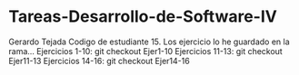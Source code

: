 # Tareas-Desarrollo-de-Software-IV
Gerardo Tejada Codigo de estudiante 15. 
Los ejercicio lo he guardado en la rama... 
Ejercicios 1-10: git checkout Ejer1-10 
Ejercicios 11-13: git checkout Ejer11-13
Ejercicios 14-16: git checkout Ejer14-16
